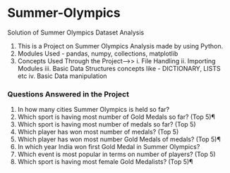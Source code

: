 # Summer-Olympics
Solution of Summer Olympics Dataset Analysis

1. This is a Project on Summer Olympics Analysis made by using Python.
2. Modules Used - pandas, numpy, collections, matplotlib
3. Concepts Used Through the Project-->>
i.  File Handling
ii.  Importing Modules
iii.  Basic Data Structures concepts like - DICTIONARY, LISTS etc
iv.  Basic Data manipulation
### Questions Answered in the Project
1. In how many cities Summer Olympics is held so far?
2. Which sport is having most number of Gold Medals so far? (Top 5)¶
3. Which sport is having most number of medals so far? (Top 5)
4. Which player has won most number of medals? (Top 5)
5. Which player has won most number Gold Medals of medals? (Top 5)¶
6. In which year India won first Gold Medal in Summer Olympics?
7. Which event is most popular in terms on number of players? (Top 5)
8. Which sport is having most female Gold Medalists? (Top 5)¶
